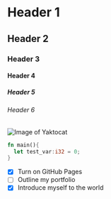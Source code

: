 # Header 1
## Header 2
### Header 3
#### Header 4
##### Header 5
###### Header 6

![Image of Yaktocat](https://octodex.github.com/images/yaktocat.png)

```rust
fn main(){
  let test_var:i32 = 0;
}
```

- [x] Turn on GitHub Pages
- [ ] Outline my portfolio
- [x] Introduce myself to the world

